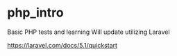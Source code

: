 # php_intro
Basic PHP tests and learning
Will update utilizing Laravel

https://laravel.com/docs/5.1/quickstart
